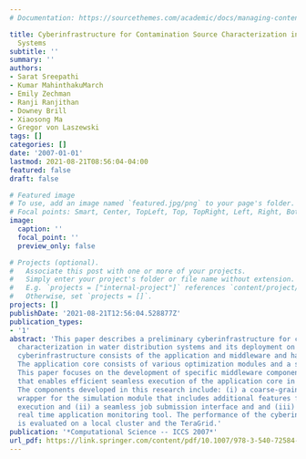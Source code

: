 ```yaml
---
# Documentation: https://sourcethemes.com/academic/docs/managing-content/

title: Cyberinfrastructure for Contamination Source Characterization in Water Distribution
  Systems
subtitle: ''
summary: ''
authors:
- Sarat Sreepathi
- Kumar MahinthakuMarch
- Emily Zechman
- Ranji Ranjithan
- Downey Brill
- Xiaosong Ma
- Gregor von Laszewski
tags: []
categories: []
date: '2007-01-01'
lastmod: 2021-08-21T08:56:04-04:00
featured: false
draft: false

# Featured image
# To use, add an image named `featured.jpg/png` to your page's folder.
# Focal points: Smart, Center, TopLeft, Top, TopRight, Left, Right, BottomLeft, Bottom, BottomRight.
image:
  caption: ''
  focal_point: ''
  preview_only: false

# Projects (optional).
#   Associate this post with one or more of your projects.
#   Simply enter your project's folder or file name without extension.
#   E.g. `projects = ["internal-project"]` references `content/project/deep-learning/index.md`.
#   Otherwise, set `projects = []`.
projects: []
publishDate: '2021-08-21T12:56:04.528877Z'
publication_types:
- '1'
abstract: 'This paper describes a preliminary cyberinfrastructure for contaminant
  characterization in water distribution systems and its deployment on the grid. The
  cyberinfrastructure consists of the application and middleware and hardware resources.
  The application core consists of various optimization modules and a simulation module.
  This paper focuses on the development of specific middleware components of the cyberinfrastructure
  that enables efficient seamless execution of the application core in a grid environment.
  The components developed in this research include: (i) a coarse-grained parallel
  wrapper for the simulation module that includes additional features for persistent
  execution and (ii) a seamless job submission interface and and (iii) a graphical
  real time application monitoring tool. The performance of the cyberinfrastructure
  is evaluated on a local cluster and the TeraGrid.'
publication: '*Computational Science -- ICCS 2007*'
url_pdf: https://link.springer.com/content/pdf/10.1007/978-3-540-72584-8_139.pdf
---
```

